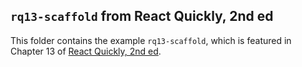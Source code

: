 ## `rq13-scaffold` from React Quickly, 2nd ed

This folder contains the example `rq13-scaffold`, which is featured in Chapter 13 of [React Quickly, 2nd ed](https://reactquickly.dev).
